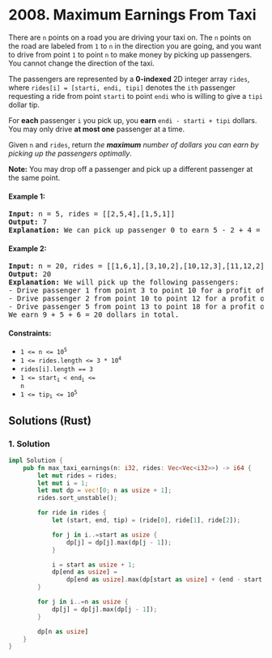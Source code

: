 # 2008. Maximum Earnings From Taxi
There are `n` points on a road you are driving your taxi on. The `n` points on the road are labeled from `1` to `n` in the direction you are going, and you want to drive from point `1` to point `n` to make money by picking up passengers. You cannot change the direction of the taxi.

The passengers are represented by a **0-indexed** 2D integer array `rides`, where `rides[i] = [starti, endi, tipi]` denotes the `ith` passenger requesting a ride from point `starti` to point `endi` who is willing to give a `tipi` dollar tip.

For **each** passenger `i` you pick up, you **earn** `endi - starti + tipi` dollars. You may only drive **at most one** passenger at a time.

Given `n` and `rides`, return *the **maximum** number of dollars you can earn by picking up the passengers optimally*.

**Note:** You may drop off a passenger and pick up a different passenger at the same point.

#### Example 1:
<pre>
<strong>Input:</strong> n = 5, rides = [[2,5,4],[1,5,1]]
<strong>Output:</strong> 7
<strong>Explanation:</strong> We can pick up passenger 0 to earn 5 - 2 + 4 = 7 dollars.
</pre>

#### Example 2:
<pre>
<strong>Input:</strong> n = 20, rides = [[1,6,1],[3,10,2],[10,12,3],[11,12,2],[12,15,2],[13,18,1]]
<strong>Output:</strong> 20
<strong>Explanation:</strong> We will pick up the following passengers:
- Drive passenger 1 from point 3 to point 10 for a profit of 10 - 3 + 2 = 9 dollars.
- Drive passenger 2 from point 10 to point 12 for a profit of 12 - 10 + 3 = 5 dollars.
- Drive passenger 5 from point 13 to point 18 for a profit of 18 - 13 + 1 = 6 dollars.
We earn 9 + 5 + 6 = 20 dollars in total.
</pre>

#### Constraints:
* <code>1 <= n <= 10<sup>5</sup></code>
* <code>1 <= rides.length <= 3 * 10<sup>4</sup></code>
* `rides[i].length == 3`
* <code>1 <= start<sub>i</sub> < end<sub>i</sub> <= n</code>
* <code>1 <= tip<sub>i</sub> <= 10<sup>5</sup></code>

## Solutions (Rust)

### 1. Solution
```Rust
impl Solution {
    pub fn max_taxi_earnings(n: i32, rides: Vec<Vec<i32>>) -> i64 {
        let mut rides = rides;
        let mut i = 1;
        let mut dp = vec![0; n as usize + 1];
        rides.sort_unstable();

        for ride in rides {
            let (start, end, tip) = (ride[0], ride[1], ride[2]);

            for j in i..=start as usize {
                dp[j] = dp[j].max(dp[j - 1]);
            }

            i = start as usize + 1;
            dp[end as usize] =
                dp[end as usize].max(dp[start as usize] + (end - start + tip) as i64);
        }

        for j in i..=n as usize {
            dp[j] = dp[j].max(dp[j - 1]);
        }

        dp[n as usize]
    }
}
```
